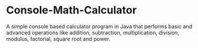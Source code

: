 # Console-Math-Calculator
A simple console based calculator program in Java that performs basic and advanced operations like addition, subtraction, multiplication, division, modulus, factorial, square root and power.
